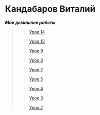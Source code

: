 


# Кандабаров Виталий
   *___Мои домашние работы___*
   
   >>[Урок 14](http://vitalikan.github.io/lesson_14//source/ "урок 14")
   >                                                                                           
>>[Урок 13](http://vitalikan.github.io/lesson_13/project_2/source/ "урок 13")
>
  >>[Урок 9](https://vitalikan.github.io/lesson/ "урок 9")
  >
>>[Урок 8](https://vitalikan.github.io/lesson_8/Dz_8/Dz_8/project_1/source/ "урок 8")
>
 >>[Урок 7](https://vitalikan.github.io/lesson_7/Дз-7/дз-7/project_1/source/ "урок 7")
 >
  >>[Урок 5](https://vitalikan.github.io/lesson_5/ "урок 5")
  >
  >>[Урок 4](https://vitalikan.github.io/lesson_4/ "урок 4")
  >
  >>[Урок 3](https://vitalikan.github.io/lesson_3/ "урок 3")
  >
 >>[Урок 2](http://vitalikan.github.io/lesson_2_1/ "урок 2")
 
 

 
